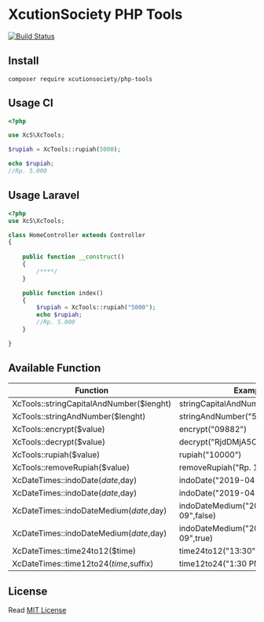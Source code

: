 # XcutionSociety PHP Tools

[![Build Status](https://img.shields.io/badge/packagist-v0.1.3-blue.svg)](https://xcutionsociety.github.io/php-tools/)

## Install
```composer
composer require xcutionsociety/php-tools
```

## Usage CI

```php
<?php 

use XcS\XcTools;

$rupiah = XcTools::rupiah(5000);

echo $rupiah;
//Rp. 5.000
```

## Usage Laravel

```php
<?php 
use XcS\XcTools;

class HomeController extends Controller
{
   
    public function __construct()
    {
        /****/
    }

    public function index()
    {
        $rupiah = XcTools::rupiah("5000");
        echo $rupiah;
        //Rp. 5.000
    }

}
```
## Available Function

| Function | Example | Result |
| ------ | ------ | ------ |
| XcTools::stringCapitalAndNumber($lenght) | stringCapitalAndNumber("5") | 6L8P1
| XcTools::stringAndNumber($lenght) | stringAndNumber("5") | IPDeT
| XcTools::encrypt($value) | encrypt("09882") | RjdDMjA5ODgyTWJ6RA==
| XcTools::decrypt($value) | decrypt("RjdDMjA5ODgyTWJ6RA==") | 09882
| XcTools::rupiah($value) | rupiah("10000") | Rp. 10.000
| XcTools::removeRupiah($value) | removeRupiah("Rp. 10.000") | 10000
| XcDateTimes::indoDate($date,$day) | indoDate("2019-04-09",false) | 09 April 2019
| XcDateTimes::indoDate($date,$day) | indoDate("2019-04-09",true) | Selasa, 09 April 2019
| XcDateTimes::indoDateMedium($date,$day) | indoDateMedium("2019-04-09",false) | 09 Apr 2019
| XcDateTimes::indoDateMedium($date,$day) | indoDateMedium("2019-04-09",true) | Selasa, 09 Apr 2019
| XcDateTimes::time24to12($time) | time24to12("13:30") | 01:30 PM
| XcDateTimes::time12to24($time,$suffix) | time12to24("1:30 PM","WIB") | 13:30 WIB


## License
Read [MIT License](LICENSE)
